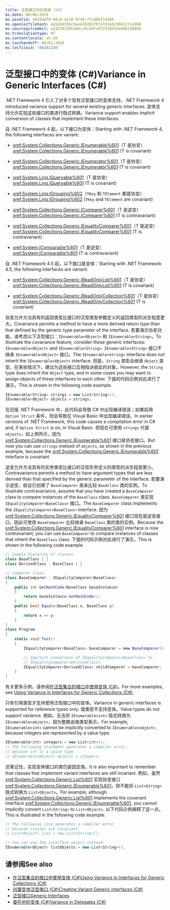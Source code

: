 ```yaml
---
title: 泛型接口中的变体 (C#)
ms.date: 06/06/2019
ms.assetid: 4828a8f9-48c0-4128-9749-7fcd6bf19a06
ms.openlocfilehash: ea5d3d35bc9ee438263707efd16829b6217a1968
ms.sourcegitcommit: a241301495a84cc8c64fe972330d16edd619868b
ms.translationtype: HT
ms.contentlocale: zh-CN
ms.lasthandoff: 06/01/2020
ms.locfileid: "84241326"
---
```

# <a name="variance-in-generic-interfaces-c"></a><span data-ttu-id="5e584-102">泛型接口中的变体 (C#)</span><span class="sxs-lookup"><span data-stu-id="5e584-102">Variance in Generic Interfaces (C#)</span></span>

<span data-ttu-id="5e584-103">.NET Framework 4 引入了对多个现有泛型接口的变体支持。</span><span class="sxs-lookup"><span data-stu-id="5e584-103">.NET Framework 4 introduced variance support for several existing generic interfaces.</span></span> <span data-ttu-id="5e584-104">变体支持允许实现这些接口的类进行隐式转换。</span><span class="sxs-lookup"><span data-stu-id="5e584-104">Variance support enables implicit conversion of classes that implement these interfaces.</span></span>

<span data-ttu-id="5e584-105">自 .NET Framework 4 起，以下接口为变体：</span><span class="sxs-lookup"><span data-stu-id="5e584-105">Starting with .NET Framework 4, the following interfaces are variant:</span></span>

- <span data-ttu-id="5e584-106"><xref:System.Collections.Generic.IEnumerable%601>（T 是协变）</span><span class="sxs-lookup"><span data-stu-id="5e584-106"><xref:System.Collections.Generic.IEnumerable%601> (T is covariant)</span></span>

- <span data-ttu-id="5e584-107"><xref:System.Collections.Generic.IEnumerator%601>（T 是协变）</span><span class="sxs-lookup"><span data-stu-id="5e584-107"><xref:System.Collections.Generic.IEnumerator%601> (T is covariant)</span></span>

- <span data-ttu-id="5e584-108"><xref:System.Linq.IQueryable%601>（T 是协变）</span><span class="sxs-lookup"><span data-stu-id="5e584-108"><xref:System.Linq.IQueryable%601> (T is covariant)</span></span>

- <span data-ttu-id="5e584-109"><xref:System.Linq.IGrouping%602>（`TKey` 和 `TElement` 都是协变）</span><span class="sxs-lookup"><span data-stu-id="5e584-109"><xref:System.Linq.IGrouping%602> (`TKey` and `TElement` are covariant)</span></span>

- <span data-ttu-id="5e584-110"><xref:System.Collections.Generic.IComparer%601>（T 是逆变）</span><span class="sxs-lookup"><span data-stu-id="5e584-110"><xref:System.Collections.Generic.IComparer%601> (T is contravariant)</span></span>

- <span data-ttu-id="5e584-111"><xref:System.Collections.Generic.IEqualityComparer%601>（T 是逆变）</span><span class="sxs-lookup"><span data-stu-id="5e584-111"><xref:System.Collections.Generic.IEqualityComparer%601> (T is contravariant)</span></span>

- <span data-ttu-id="5e584-112"><xref:System.IComparable%601>（T 是逆变）</span><span class="sxs-lookup"><span data-stu-id="5e584-112"><xref:System.IComparable%601> (T is contravariant)</span></span>

<span data-ttu-id="5e584-113">自 .NET Framework 4.5 起，以下接口是变体：</span><span class="sxs-lookup"><span data-stu-id="5e584-113">Starting with .NET Framework 4.5, the following interfaces are variant:</span></span>

- <span data-ttu-id="5e584-114"><xref:System.Collections.Generic.IReadOnlyList%601>（T 是协变）</span><span class="sxs-lookup"><span data-stu-id="5e584-114"><xref:System.Collections.Generic.IReadOnlyList%601> (T is covariant)</span></span>

- <span data-ttu-id="5e584-115"><xref:System.Collections.Generic.IReadOnlyCollection%601>（T 是协变）</span><span class="sxs-lookup"><span data-stu-id="5e584-115"><xref:System.Collections.Generic.IReadOnlyCollection%601> (T is covariant)</span></span>

<span data-ttu-id="5e584-116">协变允许方法具有的返回类型比接口的泛型类型参数定义的返回类型的派生程度更大。</span><span class="sxs-lookup"><span data-stu-id="5e584-116">Covariance permits a method to have a more derived return type than that defined by the generic type parameter of the interface.</span></span> <span data-ttu-id="5e584-117">若要演示协变功能，请考虑以下泛型接口：`IEnumerable<Object>` 和 `IEnumerable<String>`。</span><span class="sxs-lookup"><span data-stu-id="5e584-117">To illustrate the covariance feature, consider these generic interfaces: `IEnumerable<Object>` and `IEnumerable<String>`.</span></span> <span data-ttu-id="5e584-118">`IEnumerable<String>` 接口不继承 `IEnumerable<Object>` 接口。</span><span class="sxs-lookup"><span data-stu-id="5e584-118">The `IEnumerable<String>` interface does not inherit the `IEnumerable<Object>` interface.</span></span> <span data-ttu-id="5e584-119">但是，`String` 类型会继承 `Object` 类型，在某些情况下，建议为这些接口互相指派彼此的对象。</span><span class="sxs-lookup"><span data-stu-id="5e584-119">However, the `String` type does inherit the `Object` type, and in some cases you may want to assign objects of these interfaces to each other.</span></span> <span data-ttu-id="5e584-120">下面的代码示例对此进行了演示。</span><span class="sxs-lookup"><span data-stu-id="5e584-120">This is shown in the following code example.</span></span>

```csharp
IEnumerable<String> strings = new List<String>();
IEnumerable<Object> objects = strings;
```

<span data-ttu-id="5e584-121">在旧版 .NET Framework 中，此代码会导致 C# 中出现编译错误；如果启用 `Option Strict` 条件，则会导致在 Visual Basic 中出现编译错误。</span><span class="sxs-lookup"><span data-stu-id="5e584-121">In earlier versions of .NET Framework, this code causes a compilation error in C# and, if `Option Strict` is on, in Visual Basic.</span></span> <span data-ttu-id="5e584-122">但现在可使用 `strings` 代替 `objects`，如上例所示，因为 <xref:System.Collections.Generic.IEnumerable%601> 接口是协变接口。</span><span class="sxs-lookup"><span data-stu-id="5e584-122">But now you can use `strings` instead of `objects`, as shown in the previous example, because the <xref:System.Collections.Generic.IEnumerable%601> interface is covariant.</span></span>

<span data-ttu-id="5e584-123">逆变允许方法具有的实参类型比接口的泛型形参定义的类型的派生程度更小。</span><span class="sxs-lookup"><span data-stu-id="5e584-123">Contravariance permits a method to have argument types that are less derived than that specified by the generic parameter of the interface.</span></span> <span data-ttu-id="5e584-124">若要演示逆变，假设已创建了 `BaseComparer` 类来比较 `BaseClass` 类的实例。</span><span class="sxs-lookup"><span data-stu-id="5e584-124">To illustrate contravariance, assume that you have created a `BaseComparer` class to compare instances of the `BaseClass` class.</span></span> <span data-ttu-id="5e584-125">`BaseComparer` 类实现 `IEqualityComparer<BaseClass>` 接口。</span><span class="sxs-lookup"><span data-stu-id="5e584-125">The `BaseComparer` class implements the `IEqualityComparer<BaseClass>` interface.</span></span> <span data-ttu-id="5e584-126">因为 <xref:System.Collections.Generic.IEqualityComparer%601> 接口现在是逆变接口，因此可使用 `BaseComparer` 比较继承 `BaseClass` 类的类的实例。</span><span class="sxs-lookup"><span data-stu-id="5e584-126">Because the <xref:System.Collections.Generic.IEqualityComparer%601> interface is now contravariant, you can use `BaseComparer` to compare instances of classes that inherit the `BaseClass` class.</span></span> <span data-ttu-id="5e584-127">下面的代码示例对此进行了演示。</span><span class="sxs-lookup"><span data-stu-id="5e584-127">This is shown in the following code example.</span></span>

```csharp
// Simple hierarchy of classes.
class BaseClass { }
class DerivedClass : BaseClass { }

// Comparer class.
class BaseComparer : IEqualityComparer<BaseClass>
{
    public int GetHashCode(BaseClass baseInstance)
    {
        return baseInstance.GetHashCode();
    }
    public bool Equals(BaseClass x, BaseClass y)
    {
        return x == y;
    }
}
class Program
{
    static void Test()
    {
        IEqualityComparer<BaseClass> baseComparer = new BaseComparer();

        // Implicit conversion of IEqualityComparer<BaseClass> to
        // IEqualityComparer<DerivedClass>.
        IEqualityComparer<DerivedClass> childComparer = baseComparer;
    }
}
```

<span data-ttu-id="5e584-128">有关更多示例，请参阅[在泛型集合的接口中使用变体 (C#)](./using-variance-in-interfaces-for-generic-collections.md)。</span><span class="sxs-lookup"><span data-stu-id="5e584-128">For more examples, see [Using Variance in Interfaces for Generic Collections (C#)](./using-variance-in-interfaces-for-generic-collections.md).</span></span>

<span data-ttu-id="5e584-129">只有引用类型才支持使用泛型接口中的变体。</span><span class="sxs-lookup"><span data-stu-id="5e584-129">Variance in generic interfaces is supported for reference types only.</span></span> <span data-ttu-id="5e584-130">值类型不支持变体。</span><span class="sxs-lookup"><span data-stu-id="5e584-130">Value types do not support variance.</span></span> <span data-ttu-id="5e584-131">例如，无法将 `IEnumerable<int>` 隐式转换为 `IEnumerable<object>`，因为整数由值类型表示。</span><span class="sxs-lookup"><span data-stu-id="5e584-131">For example, `IEnumerable<int>` cannot be implicitly converted to `IEnumerable<object>`, because integers are represented by a value type.</span></span>

```csharp
IEnumerable<int> integers = new List<int>();
// The following statement generates a compiler error,
// because int is a value type.
// IEnumerable<Object> objects = integers;
```

<span data-ttu-id="5e584-132">还需记住，实现变体接口的类仍是固定类。</span><span class="sxs-lookup"><span data-stu-id="5e584-132">It is also important to remember that classes that implement variant interfaces are still invariant.</span></span> <span data-ttu-id="5e584-133">例如，虽然 <xref:System.Collections.Generic.List%601> 实现协变接口 <xref:System.Collections.Generic.IEnumerable%601>，但不能将 `List<String>` 隐式转换为 `List<Object>`。</span><span class="sxs-lookup"><span data-stu-id="5e584-133">For example, although <xref:System.Collections.Generic.List%601> implements the covariant interface <xref:System.Collections.Generic.IEnumerable%601>, you cannot implicitly convert `List<String>` to `List<Object>`.</span></span> <span data-ttu-id="5e584-134">以下代码示例阐释了这一点。</span><span class="sxs-lookup"><span data-stu-id="5e584-134">This is illustrated in the following code example.</span></span>

```csharp
// The following line generates a compiler error
// because classes are invariant.
// List<Object> list = new List<String>();

// You can use the interface object instead.
IEnumerable<Object> listObjects = new List<String>();
```

## <a name="see-also"></a><span data-ttu-id="5e584-135">请参阅</span><span class="sxs-lookup"><span data-stu-id="5e584-135">See also</span></span>

- [<span data-ttu-id="5e584-136">在泛型集合的接口中使用变体 (C#)</span><span class="sxs-lookup"><span data-stu-id="5e584-136">Using Variance in Interfaces for Generic Collections (C#)</span></span>](./using-variance-in-interfaces-for-generic-collections.md)
- [<span data-ttu-id="5e584-137">创建变体泛型接口 (C#)</span><span class="sxs-lookup"><span data-stu-id="5e584-137">Creating Variant Generic Interfaces (C#)</span></span>](./creating-variant-generic-interfaces.md)
- [<span data-ttu-id="5e584-138">泛型接口</span><span class="sxs-lookup"><span data-stu-id="5e584-138">Generic Interfaces</span></span>](../../../../standard/generics/interfaces.md)
- [<span data-ttu-id="5e584-139">委托中的变体 (C#)</span><span class="sxs-lookup"><span data-stu-id="5e584-139">Variance in Delegates (C#)</span></span>](./variance-in-delegates.md)

